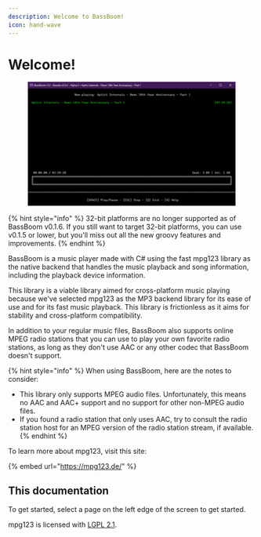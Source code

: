 ```yaml
---
description: Welcome to BassBoom!
icon: hand-wave
---
```


# Welcome!

<figure><img src=".gitbook/assets/BB.Cli.png" alt=""><figcaption></figcaption></figure>

{% hint style="info" %}
32-bit platforms are no longer supported as of BassBoom v0.1.6. If you still want to target 32-bit platforms, you can use v0.1.5 or lower, but you'll miss out all the new groovy features and improvements.
{% endhint %}

BassBoom is a music player made with C# using the fast mpg123 library as the native backend that handles the music playback and song information, including the playback device information.

This library is a viable library aimed for cross-platform music playing because we've selected mpg123 as the MP3 backend library for its ease of use and for its fast music playback. This library is frictionless as it aims for stability and cross-platform compatibility.

In addition to your regular music files, BassBoom also supports online MPEG radio stations that you can use to play your own favorite radio stations, as long as they don't use AAC or any other codec that BassBoom doesn't support.

{% hint style="info" %}
When using BassBoom, here are the notes to consider:

* This library only supports MPEG audio files. Unfortunately, this means no AAC and AAC+ support and no support for other non-MPEG audio files.
* If you found a radio station that only uses AAC, try to consult the radio station host for an MPEG version of the radio station stream, if available.
{% endhint %}

To learn more about mpg123, visit this site:

{% embed url="https://mpg123.de/" %}

## This documentation

To get started, select a page on the left edge of the screen to get started.

mpg123 is licensed with [LGPL 2.1](https://mpg123.de/trunk/COPYING).
